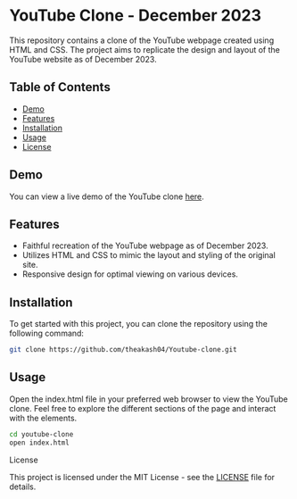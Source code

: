 # YouTube Clone - December 2023

This repository contains a clone of the YouTube webpage created using HTML and CSS. The project aims to replicate the design and layout of the YouTube website as of December 2023.

## Table of Contents

- [Demo](#demo)
- [Features](#features)
- [Installation](#installation)
- [Usage](#usage)
- [License](#license)

## Demo

You can view a live demo of the YouTube clone [here](#).

## Features

- Faithful recreation of the YouTube webpage as of December 2023.
- Utilizes HTML and CSS to mimic the layout and styling of the original site.
- Responsive design for optimal viewing on various devices.

## Installation

To get started with this project, you can clone the repository using the following command:

```bash
git clone https://github.com/theakash04/Youtube-clone.git
```

## Usage

Open the index.html file in your preferred web browser to view the YouTube clone. Feel free to explore the different sections of the page and interact with the elements.

```bash
cd youtube-clone
open index.html
```

License

This project is licensed under the MIT License - see the [LICENSE](LICENSE) file for details.